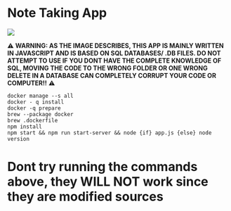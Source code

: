 # Note Taking App

<img src="https://cdn.discordapp.com/attachments/763074970887913522/975650501104377876/unknown.png"></img>

⚠ **WARNING: AS THE IMAGE DESCRIBES, THIS APP IS MAINLY WRITTEN IN JAVASCRIPT AND IS BASED ON SQL DATABASES/ .DB FILES. DO NOT ATTEMPT TO USE IF YOU DONT HAVE THE COMPLETE KNOWLEDGE OF SQL, MOVING THE CODE TO THE WRONG FOLDER OR ONE WRONG DELETE IN A DATABASE CAN COMPLETELY CORRUPT YOUR CODE OR COMPUTER!!** ⚠

```
docker manage --s all
docker - q install
docker -q prepare
brew --package docker
brew .dockerfile
npm install
npm start && npm run start-server && node {if} app.js {else} node version
```

# Dont try running the commands above, they WILL NOT work since they are modified sources
